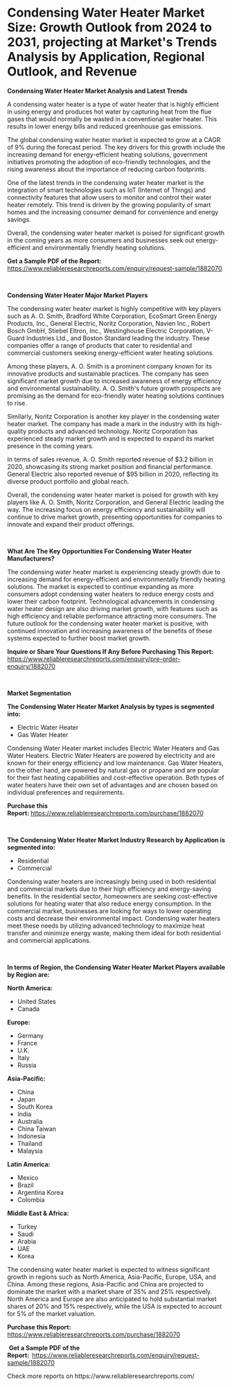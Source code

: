 <p><h1>Condensing Water Heater Market Size: Growth Outlook from 2024 to 2031, projecting at Market's Trends Analysis by Application, Regional Outlook, and Revenue</h1></p><p><strong>Condensing Water Heater Market Analysis and Latest Trends</strong></p>
<p><p>A condensing water heater is a type of water heater that is highly efficient in using energy and produces hot water by capturing heat from the flue gases that would normally be wasted in a conventional water heater. This results in lower energy bills and reduced greenhouse gas emissions.</p><p>The global condensing water heater market is expected to grow at a CAGR of 9% during the forecast period. The key drivers for this growth include the increasing demand for energy-efficient heating solutions, government initiatives promoting the adoption of eco-friendly technologies, and the rising awareness about the importance of reducing carbon footprints.</p><p>One of the latest trends in the condensing water heater market is the integration of smart technologies such as IoT (Internet of Things) and connectivity features that allow users to monitor and control their water heater remotely. This trend is driven by the growing popularity of smart homes and the increasing consumer demand for convenience and energy savings.</p><p>Overall, the condensing water heater market is poised for significant growth in the coming years as more consumers and businesses seek out energy-efficient and environmentally friendly heating solutions.</p></p>
<p><strong>Get a Sample PDF of the Report:&nbsp;</strong> <a href="https://www.reliableresearchreports.com/enquiry/request-sample/1882070">https://www.reliableresearchreports.com/enquiry/request-sample/1882070</a></p>
<p>&nbsp;</p>
<p><strong>Condensing Water Heater Major Market Players</strong></p>
<p><p>The condensing water heater market is highly competitive with key players such as A. O. Smith, Bradford White Corporation, EcoSmart Green Energy Products, Inc., General Electric, Noritz Corporation, Navien Inc., Robert Bosch GmbH, Stiebel Eltron, Inc., Westinghouse Electric Corporation, V-Guard Industries Ltd., and Boston Standard leading the industry. These companies offer a range of products that cater to residential and commercial customers seeking energy-efficient water heating solutions.</p><p>Among these players, A. O. Smith is a prominent company known for its innovative products and sustainable practices. The company has seen significant market growth due to increased awareness of energy efficiency and environmental sustainability. A. O. Smith's future growth prospects are promising as the demand for eco-friendly water heating solutions continues to rise.</p><p>Similarly, Noritz Corporation is another key player in the condensing water heater market. The company has made a mark in the industry with its high-quality products and advanced technology. Noritz Corporation has experienced steady market growth and is expected to expand its market presence in the coming years.</p><p>In terms of sales revenue, A. O. Smith reported revenue of $3.2 billion in 2020, showcasing its strong market position and financial performance. General Electric also reported revenue of $95 billion in 2020, reflecting its diverse product portfolio and global reach.</p><p>Overall, the condensing water heater market is poised for growth with key players like A. O. Smith, Noritz Corporation, and General Electric leading the way. The increasing focus on energy efficiency and sustainability will continue to drive market growth, presenting opportunities for companies to innovate and expand their product offerings.</p></p>
<p>&nbsp;</p>
<p><strong>What Are The Key Opportunities For Condensing Water Heater Manufacturers?</strong></p>
<p><p>The condensing water heater market is experiencing steady growth due to increasing demand for energy-efficient and environmentally friendly heating solutions. The market is expected to continue expanding as more consumers adopt condensing water heaters to reduce energy costs and lower their carbon footprint. Technological advancements in condensing water heater design are also driving market growth, with features such as high efficiency and reliable performance attracting more consumers. The future outlook for the condensing water heater market is positive, with continued innovation and increasing awareness of the benefits of these systems expected to further boost market growth.</p></p>
<p><strong>Inquire or Share Your Questions If Any Before Purchasing This Report:</strong> <a href="https://www.reliableresearchreports.com/enquiry/pre-order-enquiry/1882070">https://www.reliableresearchreports.com/enquiry/pre-order-enquiry/1882070</a></p>
<p>&nbsp;</p>
<p><strong>Market Segmentation</strong></p>
<p><strong>The Condensing Water Heater Market Analysis by types is segmented into:</strong></p>
<p><ul><li>Electric Water Heater</li><li>Gas Water Heater</li></ul></p>
<p><p>Condensing Water Heater market includes Electric Water Heaters and Gas Water Heaters. Electric Water Heaters are powered by electricity and are known for their energy efficiency and low maintenance. Gas Water Heaters, on the other hand, are powered by natural gas or propane and are popular for their fast heating capabilities and cost-effective operation. Both types of water heaters have their own set of advantages and are chosen based on individual preferences and requirements.</p></p>
<p><strong>Purchase this Report:&nbsp;</strong><a href="https://www.reliableresearchreports.com/purchase/1882070">https://www.reliableresearchreports.com/purchase/1882070</a></p>
<p>&nbsp;</p>
<p><strong>The Condensing Water Heater Market Industry Research by Application is segmented into:</strong></p>
<p><ul><li>Residential</li><li>Commercial</li></ul></p>
<p><p>Condensing water heaters are increasingly being used in both residential and commercial markets due to their high efficiency and energy-saving benefits. In the residential sector, homeowners are seeking cost-effective solutions for heating water that also reduce energy consumption. In the commercial market, businesses are looking for ways to lower operating costs and decrease their environmental impact. Condensing water heaters meet these needs by utilizing advanced technology to maximize heat transfer and minimize energy waste, making them ideal for both residential and commercial applications.</p></p>
<p>&nbsp;</p>
<p><strong>In terms of Region, the Condensing Water Heater Market Players available by Region are:</strong></p>
<p>
    <p> <strong> North America: </strong>
        <ul>
            <li>United States</li>
            <li>Canada</li>
        </ul>
        </p> 
    <p> <strong> Europe: </strong>
        <ul>
            <li>Germany</li>
            <li>France</li>
            <li>U.K.</li>
            <li>Italy</li>
            <li>Russia</li>
        </ul>
        </p> 
    <p> <strong> Asia-Pacific: </strong>
        <ul>
            <li>China</li>
            <li>Japan</li>
            <li>South Korea</li>
            <li>India</li>
            <li>Australia</li>
            <li>China Taiwan</li>
            <li>Indonesia</li>
            <li>Thailand</li>
            <li>Malaysia</li>
        </ul>
        </p> 
    <p> <strong> Latin America: </strong>
        <ul>
            <li>Mexico</li>
            <li>Brazil</li>
            <li>Argentina Korea</li>
            <li>Colombia</li>
        </ul>
        </p> 
    <p> <strong> Middle East & Africa: </strong>
        <ul>
            <li>Turkey</li>
            <li>Saudi</li>
            <li>Arabia</li>
            <li>UAE</li>
            <li>Korea</li>
        </ul>
    </p>
    </p>
<p><p>The condensing water heater market is expected to witness significant growth in regions such as North America, Asia-Pacific, Europe, USA, and China. Among these regions, Asia-Pacific and China are projected to dominate the market with a market share of 35% and 25% respectively. North America and Europe are also anticipated to hold substantial market shares of 20% and 15% respectively, while the USA is expected to account for 5% of the market valuation.</p></p>
<p><strong>Purchase this Report: </strong><a href="https://www.reliableresearchreports.com/purchase/1882070">https://www.reliableresearchreports.com/purchase/1882070</a></p>
<p>&nbsp;<strong>Get a Sample PDF of the Report:&nbsp;&nbsp;</strong><a href="https://www.reliableresearchreports.com/enquiry/request-sample/1882070">https://www.reliableresearchreports.com/enquiry/request-sample/1882070</a></p>
<p><strong></strong></p>
<p>Check more reports on https://www.reliableresearchreports.com/</p>